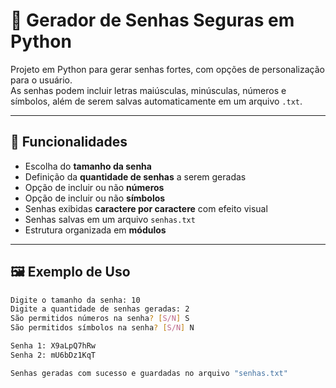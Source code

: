 # 🔐 Gerador de Senhas Seguras em Python

Projeto em Python para gerar senhas fortes, com opções de personalização para o usuário.  
As senhas podem incluir letras maiúsculas, minúsculas, números e símbolos, além de serem salvas automaticamente em um arquivo `.txt`.  

---

## 📌 Funcionalidades  
- Escolha do **tamanho da senha**  
- Definição da **quantidade de senhas** a serem geradas  
- Opção de incluir ou não **números**  
- Opção de incluir ou não **símbolos**  
- Senhas exibidas **caractere por caractere** com efeito visual  
- Senhas salvas em um arquivo `senhas.txt`  
- Estrutura organizada em **módulos**  

---

## 🖼 Exemplo de Uso  

```bash
Digite o tamanho da senha: 10
Digite a quantidade de senhas geradas: 2
São permitidos números na senha? [S/N] S
São permitidos símbolos na senha? [S/N] N

Senha 1: X9aLpQ7hRw
Senha 2: mU6bDz1KqT

Senhas geradas com sucesso e guardadas no arquivo "senhas.txt"

